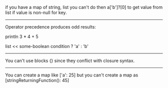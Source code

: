 
if you have a map of string, list<int> you can't do 
then a['b']?[0] to get value from list if value is non-null for key.

---

Operator precedence produces odd results:

println 3 * 4 + 5

list << some-boolean condition ? 'a' : 'b'

---


You can't use blocks {} since they conflict with closure syntax.


---

You can create a map like ['a': 25] but you can't create a map as [stringReturningFunction(): 45]



